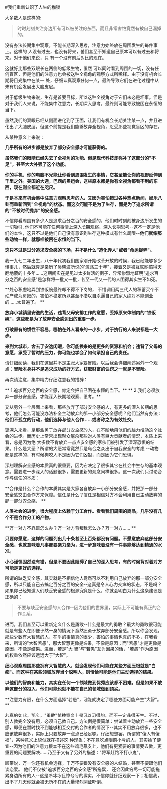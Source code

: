 #我们重新认识了人生的枷锁

大多数人是这样的: 
>时时刻刻关注身边所有可以被关注的东西，而且非常害怕竟然有被自己漏掉的。

没有办法长期集中观察，不能长期深入思考，注意力始终放在周围发生的毎件事上。这样的 人没有过去，也没有将来，他们甚至不知道自己原本可以有过去和将来。对于他们来说，只 有一个没有前后对比的现在。 

这就好比那些双眼长在两侧的低级生物，虽然 可以同时看到周围的一切，没有任何盲区，但是他们的注意力也会被送种全视角的观察方式所稀释。由于没有机会长期将目光集中在某一 处，仔细认真观察任何一点，最终导致它们在进化过程中从未有机会发展出大脑皮层。 

对于低级生物来说，生存是首要目标，所以这种全视角对于它们未必是坏事。但是对于我们人来说，不能集中注意力，长期深入思考，最终则可能导致被困在永恒的当下。 

虽然我们的双眼已经从侧面进化到了正面，让我们有机会长期关注某一点，井且进化出了大脑皮层，但这个前提是我们能够放弃全视角，忍受那些视觉盲区的存在。 

从某种意义上来说： 

**几乎所有的进步都是放弃了部分安全感才可能获得的。**

**虽然我们的眼睛已经失去了全视角的功能，但是现代科技却弥补了这部分的"不足"，甚至大大补强了这个功能。** 

**你的手机、你的电脑不光能让你看到周围发生的事情，它甚至能让你的视野延伸到千里之外。美国的大选，巴西的奧运会，这些原本都是你有全视角都看不到的东西，现在则全都近在咫尺。**

**于是本来有机会集中注意力观察思考的人，又因为害怕错过各种热点新闻，娱乐八卦而重新回到"全视角”的状态。而这次可能不是为了生存，而是为了追求所谓的"不被时代抛弃"的安全感。**

 不信你看周围有多少人是追求百分之百的安全感的，他们时时刻刻被身边所发生的一切吸引, 他们不可能在任何事情上深入长期观察、深入长期思考--这不一定是他们的本性，这只不过是他们自己没有意识到生存这种模式有什么局限--**他们就像那些动物一样，就那样被困在永恒的当下。** 

**这只不过是过分追求安全感的下场，并不是什么“造化弄人"或者"命运捉弄"。** 

我一九七二年出生，八十年代初我们国家刚开始改革开放的时候，我已经能够多少懂事儿，然后就算是亲历了吴晓波所说的"激荡三十年"，接着又是被互联网搞得天翻地覆的十多年......这期间实在是见过太多鲜活的例子，异常惨烈地证明"追求百分之百的安全感"是怎样将一批又一批，甚至一代又一代的人困得其实生不如死。 

**处心积虑地弄到铁饭碗最终却不得不下岗的， 不惜调用两三代人的积蓄买个不动产成为房奴的，害怕不稳定所以甚至不惜以自杀逼自己的家人绝对不能创业的......太普遍了。 **

**放弃小城镇里安逸的生活，违背父母安排工作的意愿，丢掉原来体制内的"铁饭碗"，这些都是为了放弃安全感迈出的重要一步。** 

**打破原有的惯性不容易，哪怕在外人看来的一小步，对于执行的人来说都是一大步。** 

**来到大城市，舍去了安逸闲暇，你可能换来的是更多的资源和机会；违背了父母的意愿，承受了暂时的压力，你可能也学会了如何承担自己的责任。** 

请仔细阅读，我们在这里并不是主张大家要冒险。以后我会详细阐述另外一个观点：**冒险本身并不是追求成功的好方式，获取财富的诀窍之一就是不冒险。** 

再次请注意，集中精力仔细注意我的措辞：

** 1.追求百分之百的安全感，肯定会把自已困在永恒的当下。**
** 2.我们必须放弃一部分安全感，才能深入长期地观察、思考。** 

又从另外一个层面上来看，那些放弃了部分安全感的人，有更多的深入长期的思考，他们怎么可能没办法补全主动放弃的那一小部分安全感呢？他们当然有办法：**他们不孤立的行动，他们选择与他人合作......或者称之为有效社交。**

更深入来看，是那些勇于放弃部分安全感的人，在不断地用他们的脑力推动这个社会的进步。而历史上常常出现聚众屠杀那些对人类有巨大贡献者的情況，本质上来看，总是因为绝 大多数不肯放弃一点点安全感的家伙们被引发了深深恐惧的结果。什么是大恶？所谓的大恶常常竟然只是乌合之众出于自我安全的考虑 --动物都是这样的，有时候狗咬人不是因为它们凶狠，而是因为它们恐惧。 

深刻理解安全感的本质真的很重要，因为它决定了很多其它在社会中生存的基本观念。需要进一步深入的话题很多，需要更新的观念同样很多。这一次我们只讨论合作与信任的本质： 

**合作是什么？合作的本质其实是大家各自放弃一小部分安全感，并把那一部分安全感交由合作方来保障。信任是什么？信任是相信对方不会利用自已主动放弃的那一部分安全感。 ** 

**人类社会的进步，很大程度上依赖于分工合作。看看我们周围的商品，几乎没有几个不是合作分工的产物。** 

**万一对方不靠谱怎么办？万一对方背叛我怎么办？万一对方...... **

**只要你愿意，这样的问题列出几十条甚至上百条都没有问题。不愿意放弃这部分安全感，也就意味着凡事都要亲力亲为，进一步意味着没有一件事能够达到精通的水准。** 

**小心谨慎固然没有错，但是不要因此阻碍了自己的深入思考，有的时候背对着对方可能是更好的选择。** 

所谓的缺乏安全感，其实就是不相信他人竟然可以不利用自己放弃的那一部分安全感，所以只能自己去搞定百分之百的安全--这真是令人心力交瘁的状态，不是吗？如果你已经知道人们缺乏安全感的根源究竟是什么，你就会明白为什么这条建议是正确的： 

>不要与缺乏安全感的人合作--因为他们的世界里，实际上不可能有真正的合作关系。 

进而，我们甚至可以重新定义什么是勇敢--什么是最大的勇敢？最大的勇敢很可能就是有些人在即便孑然一身的情況下竟然还勇于放弃部分安全感。所以你会发现，那些少数有大智慧的人，在乎的事情真的很少，害怕的事情也真的不多，在我看来，所谓的"大智若愚"，那大智慧更像是结果，不像是原因；而"若愚"才是更像是原因，不像是结果。进而，若是"大 智”与"若愚"互为因果的话，"若愚"作为原因的权重依然应该远远大于"大智”。 

**细心观察周围那些拥有大智慧的人，就会发现他们可能在某些方面压根就是”白痴"。而这种在某些领域放弃当个聪明人，则恰恰可能是他们主动选择的结果。** 

**以他们的智商和能力，其实在任何一个领域做到优秀应该都不困难。但是如果不放弃这部分的投入，他们可能也就不能在自己的领域做到顶尖。** 

**注意力有限，在什么方面选择"若愚"，可能就决定了哪些方面可能产生"大智"。 **

若真的如此，那么，"勇敢"某种意义上是可以习得的，而不一定非得天生。不过，别人教完全没有用，必须自己教自己。方法倒是很简单：尝试着主动放弃一些安全感，即便在暂时找不到能够相互交付的合作者的情況下--其实不用放弃很多，也不应该放弃很多，实际上只要放弃一点点已经足够。仔细想想罢，所谓的"傻人有傻福"，某种意义上貌似就在描述这 种现象：不在意吃点眼前小亏的人，其实捡了便宜--因为他们的注意力根本不在这些鸡毛蒜皮上，他们有更紧要的事情要去做，更重要的问题要解决......乃至于又有了另外的描述："将军赶路不打小鬼"。 

顺带说，万一你还有机会选择，千万不要跟没有安全感的人结婚，甚至不要跟他们谈恋爱。 他们不仅被"追求百分之百的安全感"所拖累， 还会因此穷尽一切可能拖累身边所有的人--这是冷冰冰且惨兮兮的事实，不信你就仔细观察一下；相信我，出不了几天你就会被无所不在的大量惨烈例证吓倒。